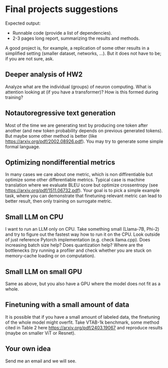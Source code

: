 # Final projects suggestions

Expected output:

* Runnable code (provide a list of dependencies).
* 2-3 pages long report, summarizing the results and methods.

A good project is, for example, a replication of some other results in a simplified setting (smaller dataset, networks, ...).
But it does not have to be; if you are not sure, ask.

## Deeper analysis of HW2

Analyze what are the individual (groups) of neuron computing. What is attention looking at (if you have a transformer)?
How is this formed during training? 

## Notautoregressive text generation

Most of the time we are generating text by producing one token after another (and new token probability depends on previous generated tokens). But maybe some other method is better (like <https://arxiv.org/pdf/2002.08926.pdf>).
You may try to generate some simple formal language.

## Optimizing nondifferential metrics

In many cases we care about one metric, which is non diffirentiable but optimize some other differentiable metrics. Typical case is machine translation where we evaluate BLEU score but optimize crossentropy (see <https://arxiv.org/pdf/1511.06732.pdf>).
Your goal is to pick a simple example task, where you can demonstrate that finetuning relevant metric can lead to better result, then only training on surrogate metric.

## Small LLM on CPU

I want to run an LLM only on CPU. Take something small (Llama-7B, Phi-2) and try to figure out the fastest way how to run it on the CPU.
Look outside of just reference Pytorch implementation (e.g. check llama.cpp). Does increasing batch size help?
Does quantization help? Where are the bottlenecks (try running a profiler and check whether you are stuck on memory-cache loading or on computation).

## Small LLM on small GPU

Same as above, but you also have a GPU where the model does not fit as a whole. 

## Finetuning with a small amount of data

It is possible that if you have a small amount of labeled data, the finetuning of the whole model might overfit.
Take VTAB-1k benchmark, some method cited in Table 2 here https://arxiv.org/pdf/2403.19067 and reproduce results (maybe on smaller ViT or Resnet).

## Your own idea

Send me an email and we will see.
